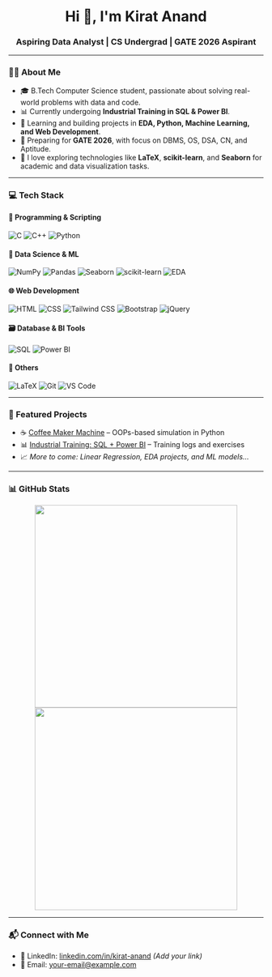 <h1 align="center">Hi 👋, I'm Kirat Anand</h1>
<h3 align="center">Aspiring Data Analyst | CS Undergrad | GATE 2026 Aspirant</h3>

---

### 👨‍💻 About Me

- 🎓 B.Tech Computer Science student, passionate about solving real-world problems with data and code.
- 📊 Currently undergoing **Industrial Training in SQL & Power BI**.
- 🧠 Learning and building projects in **EDA, Python, Machine Learning, and Web Development**.
- 🎯 Preparing for **GATE 2026**, with focus on DBMS, OS, DSA, CN, and Aptitude.
- 📘 I love exploring technologies like **LaTeX**, **scikit-learn**, and **Seaborn** for academic and data visualization tasks.

---

### 💻 Tech Stack

#### 🐍 Programming & Scripting
![C](https://img.shields.io/badge/-C-00599C?logo=c&logoColor=white)
![C++](https://img.shields.io/badge/-C++-00599C?logo=c%2B%2B&logoColor=white)
![Python](https://img.shields.io/badge/-Python-3776AB?logo=python&logoColor=white)

#### 🧠 Data Science & ML
![NumPy](https://img.shields.io/badge/-NumPy-013243?logo=numpy&logoColor=white)
![Pandas](https://img.shields.io/badge/-Pandas-150458?logo=pandas&logoColor=white)
![Seaborn](https://img.shields.io/badge/-Seaborn-3776AB?logo=python&logoColor=white)
![scikit-learn](https://img.shields.io/badge/-scikit--learn-F7931E?logo=scikitlearn&logoColor=white)
![EDA](https://img.shields.io/badge/-Exploratory%20Data%20Analysis-teal)

#### 🌐 Web Development
![HTML](https://img.shields.io/badge/-HTML-E34F26?logo=html5&logoColor=white)
![CSS](https://img.shields.io/badge/-CSS-1572B6?logo=css3&logoColor=white)
![Tailwind CSS](https://img.shields.io/badge/-Tailwind%20CSS-38B2AC?logo=tailwindcss&logoColor=white)
![Bootstrap](https://img.shields.io/badge/-Bootstrap-7952B3?logo=bootstrap&logoColor=white)
![jQuery](https://img.shields.io/badge/-jQuery-0769AD?logo=jquery&logoColor=white)

#### 🗃️ Database & BI Tools
![SQL](https://img.shields.io/badge/-SQL-4479A1?logo=postgresql&logoColor=white)
![Power BI](https://img.shields.io/badge/-Power%20BI-F2C811?logo=powerbi&logoColor=black)

#### 📄 Others
![LaTeX](https://img.shields.io/badge/-LaTeX-008080?logo=latex&logoColor=white)
![Git](https://img.shields.io/badge/-Git-F05032?logo=git&logoColor=white)
![VS Code](https://img.shields.io/badge/-VS%20Code-007ACC?logo=visualstudiocode&logoColor=white)

---

### 📌 Featured Projects

- ☕ [Coffee Maker Machine](https://github.com/kirat-anand-68/coffee-maker) – OOPs-based simulation in Python
- 📊 [Industrial Training: SQL + Power BI](https://github.com/kirat-anand-68/Industrial-Training) – Training logs and exercises
- 📈 *More to come: Linear Regression, EDA projects, and ML models...*

---

### 📊 GitHub Stats

<p align="center">
  <img src="https://github-readme-stats.vercel.app/api?username=kirat-anand-68&show_icons=true&theme=tokyonight" width="400"/>
  <img src="https://github-readme-streak-stats.herokuapp.com/?user=kirat-anand-68&theme=tokyonight" width="400"/>
</p>

---

### 📬 Connect with Me

- 💼 LinkedIn: [linkedin.com/in/kirat-anand](#) *(Add your link)*
- 📧 Email: [your-email@example.com](mailto:your-email@example.com)
